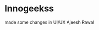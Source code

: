 # Innogeekss
made some changes in UI/UX
                          Ajeesh Rawal
                          
